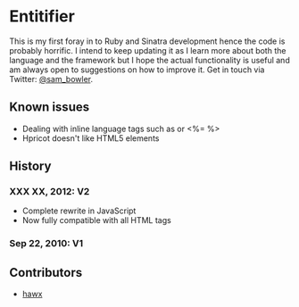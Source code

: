 # Entitifier

This is my first foray in to Ruby and Sinatra development hence the code is probably horrific. I intend to keep updating it as I learn more about both the language and the framework but I hope the actual functionality is useful and am always open to suggestions on how to improve it. Get in touch via Twitter: [@sam_bowler](http://twitter.com/sam_bowler).

## Known issues

- Dealing with inline language tags such as <?php ?> or <%= %>
- Hpricot doesn't like HTML5 elements

## History

### XXX XX, 2012: V2
- Complete rewrite in JavaScript
- Now fully compatible with all HTML tags

### Sep 22, 2010: V1

## Contributors

- [hawx](https://github.com/hawx)
